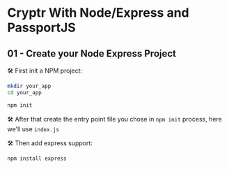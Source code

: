 # Cryptr With Node/Express and PassportJS

## 01 - Create your Node Express Project

🛠️ First init a NPM project:

```bash
mkdir your_app
cd your_app

npm init
```

🛠️ After that create the entry point file you chose in `npm init` process, here we'll use `index.js`


🛠️ Then add express support:

```bash 
npm install express
```